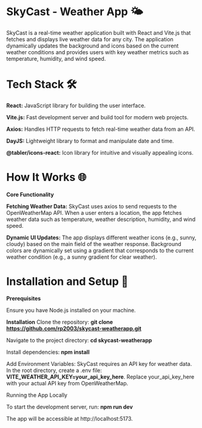 # SkyCast - Weather App 🌤️
SkyCast is a real-time weather application built with React and Vite.js that fetches and displays live weather data for any city. The application dynamically updates the background and icons based on the current weather conditions and provides users with key weather metrics such as temperature, humidity, and wind speed.

# Tech Stack 🛠️
**React:** JavaScript library for building the user interface.

**Vite.js:** Fast development server and build tool for modern web projects.

**Axios:** Handles HTTP requests to fetch real-time weather data from an API.

**DayJS:** Lightweight library to format and manipulate date and time.

**@tabler/icons-react:** Icon library for intuitive and visually appealing icons.

# How It Works 🌐
**Core Functionality**

**Fetching Weather Data:** SkyCast uses axios to send requests to the OpenWeatherMap API. When a user enters a location, the app fetches weather data such as temperature, weather description, humidity, and wind speed.

**Dynamic UI Updates:**
The app displays different weather icons (e.g., sunny, cloudy) based on the main field of the weather response.
Background colors are dynamically set using a gradient that corresponds to the current weather condition (e.g., a sunny gradient for clear weather).

# Installation and Setup 🚀
**Prerequisites**

Ensure you have Node.js installed on your machine.

**Installation**
Clone the repository: **git clone https://github.com/rp2003/skycast-weatherapp.git**

Navigate to the project directory: **cd skycast-weatherapp**

Install dependencies: **npm install**

Add Environment Variables: SkyCast requires an API key for weather data. In the root directory, create a .env file: **VITE_WEATHER_API_KEY=your_api_key_here**. Replace your_api_key_here with your actual API key from OpenWeatherMap.

Running the App Locally

To start the development server, run: **npm run dev**

The app will be accessible at http://localhost:5173.
